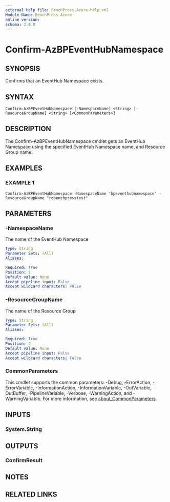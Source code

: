 ```yaml
---
external help file: BenchPress.Azure-help.xml
Module Name: BenchPress.Azure
online version:
schema: 2.0.0
---
```


# Confirm-AzBPEventHubNamespace

## SYNOPSIS
Confirms that an EventHub Namespace exists.

## SYNTAX

```
Confirm-AzBPEventHubNamespace [-NamespaceName] <String> [-ResourceGroupName] <String> [<CommonParameters>]
```

## DESCRIPTION
The Confirm-AzBPEventHubNamespace cmdlet gets an EventHub Namespace using the specified EventHub Namespace name,
and Resource Group name.

## EXAMPLES

### EXAMPLE 1
```
Confirm-AzBPEventHubNamespace -NamespaceName 'bpeventhubnamespace' -ResourceGroupName "rgbenchpresstest"
```

## PARAMETERS

### -NamespaceName
The name of the EventHub Namespace

```yaml
Type: String
Parameter Sets: (All)
Aliases:

Required: True
Position: 1
Default value: None
Accept pipeline input: False
Accept wildcard characters: False
```

### -ResourceGroupName
The name of the Resource Group

```yaml
Type: String
Parameter Sets: (All)
Aliases:

Required: True
Position: 2
Default value: None
Accept pipeline input: False
Accept wildcard characters: False
```

### CommonParameters
This cmdlet supports the common parameters: -Debug, -ErrorAction, -ErrorVariable, -InformationAction, -InformationVariable, -OutVariable, -OutBuffer, -PipelineVariable, -Verbose, -WarningAction, and -WarningVariable. For more information, see [about_CommonParameters](http://go.microsoft.com/fwlink/?LinkID=113216).

## INPUTS

### System.String
## OUTPUTS

### ConfirmResult
## NOTES

## RELATED LINKS

